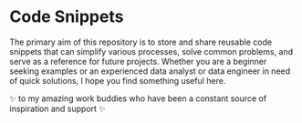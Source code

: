 # Code Snippets

The primary aim of this repository is to store and share reusable code snippets that can simplify various processes, solve common problems, and serve as a reference for future projects. Whether you are a beginner seeking examples or an experienced data analyst or data engineer in need of quick solutions, I hope you find something useful here.

✨ to my amazing work buddies who have been a constant source of inspiration and support ✨
